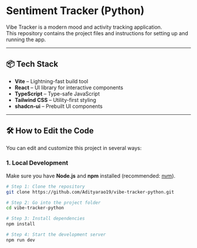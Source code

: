 #  Sentiment Tracker (Python)

Vibe Tracker is a modern mood and activity tracking application.  
This repository contains the project files and instructions for setting up and running the app.

---

## 📦 Tech Stack
- **Vite** – Lightning-fast build tool
- **React** – UI library for interactive components
- **TypeScript** – Type-safe JavaScript
- **Tailwind CSS** – Utility-first styling
- **shadcn-ui** – Prebuilt UI components

---

## 🛠 How to Edit the Code

You can edit and customize this project in several ways:

### **1. Local Development**
Make sure you have **Node.js** and **npm** installed (recommended: [nvm](https://github.com/nvm-sh/nvm)).

```bash
# Step 1: Clone the repository
git clone https://github.com/Adityarao19/vibe-tracker-python.git

# Step 2: Go into the project folder
cd vibe-tracker-python

# Step 3: Install dependencies
npm install

# Step 4: Start the development server
npm run dev
